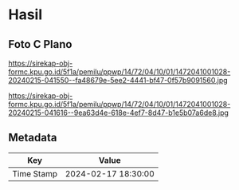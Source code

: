 # Hasil

## Foto C Plano

https://sirekap-obj-formc.kpu.go.id/5f1a/pemilu/ppwp/14/72/04/10/01/1472041001028-20240215-041550--fa48679e-5ee2-4441-bf47-0f57b9091560.jpg

https://sirekap-obj-formc.kpu.go.id/5f1a/pemilu/ppwp/14/72/04/10/01/1472041001028-20240215-041616--9ea63d4e-618e-4ef7-8d47-b1e5b07a6de8.jpg


## Metadata

| Key        | Value               |
| ---------- | ------------------- |
| Time Stamp | 2024-02-17 18:30:00 |



